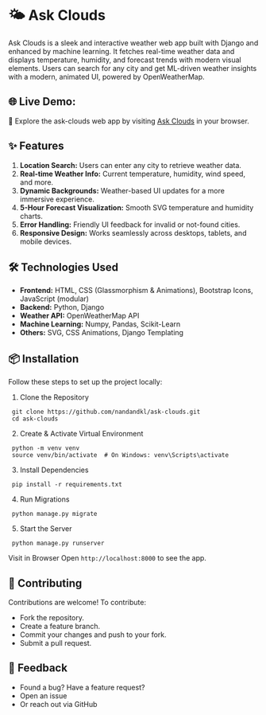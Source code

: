 # 🌤️ Ask Clouds
Ask Clouds is a sleek and interactive weather web app built with Django and enhanced by machine learning. It fetches real-time weather data and displays temperature, humidity, and forecast trends with modern visual elements. Users can search for any city and get ML-driven weather insights with a modern, animated UI, powered by OpenWeatherMap.

## 🌐 Live Demo:
🔗 Explore the ask-clouds web app by visiting [Ask Clouds](https://ask-clouds.onrender.com/) in your browser.

## ✨ Features
1. **Location Search:** Users can enter any city to retrieve weather data.
2. **Real-time Weather Info:** Current temperature, humidity, wind speed, and more.
3. **Dynamic Backgrounds:** Weather-based UI updates for a more immersive experience.
4. **5-Hour Forecast Visualization:** Smooth SVG temperature and humidity charts.
5. **Error Handling:** Friendly UI feedback for invalid or not-found cities.
6. **Responsive Design:** Works seamlessly across desktops, tablets, and mobile devices.

## 🛠️ Technologies Used
- **Frontend:** HTML, CSS (Glassmorphism & Animations), Bootstrap Icons, JavaScript (modular)
- **Backend:** Python, Django
- **Weather API:** OpenWeatherMap API
- **Machine Learning:** Numpy, Pandas, Scikit-Learn
- **Others:** SVG, CSS Animations, Django Templating

## 📦 Installation
Follow these steps to set up the project locally:

1. Clone the Repository
```
 git clone https://github.com/nandandkl/ask-clouds.git 
 cd ask-clouds
```

2. Create & Activate Virtual Environment

```
 python -m venv venv
 source venv/bin/activate  # On Windows: venv\Scripts\activate
```

3. Install Dependencies

```
 pip install -r requirements.txt
```

4. Run Migrations

```
 python manage.py migrate
```

5. Start the Server
```
 python manage.py runserver
```

Visit in Browser
Open `http://localhost:8000` to see the app.
 

## 🤝 Contributing
Contributions are welcome! To contribute:

- Fork the repository.
- Create a feature branch.
- Commit your changes and push to your fork.
- Submit a pull request.

## 💬 Feedback
- Found a bug? Have a feature request?
- Open an issue
- Or reach out via GitHub
